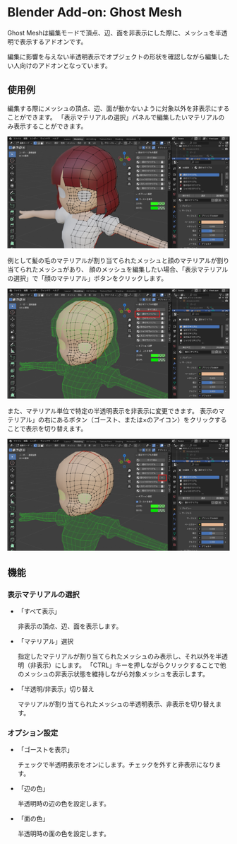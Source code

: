 # Blender Add-on: Ghost Mesh

Ghost Meshは編集モードで頂点、辺、面を非表示にした際に、メッシュを半透明で表示するアドオンです。

編集に影響を与えない半透明表示でオブジェクトの形状を確認しながら編集したい人向けのアドオンとなっています。

## 使用例
編集する際にメッシュの頂点、辺、面が動かないように対象以外を非表示にすることができます。
「表示マテリアルの選択」パネルで編集したいマテリアルのみ表示することができます。

![thumbnail](docs/images/screenshot_03.png)

例として髪の毛のマテリアルが割り当てられたメッシュと顔のマテリアルが割り当てられたメッシュがあり、
顔のメッシュを編集したい場合、「表示マテリアルの選択」で「顔のマテリアル」ボタンをクリックします。

![thumbnail](docs/images/screenshot_04.png)

また、マテリアル単位で特定の半透明表示を非表示に変更できます。
表示のマテリアル」の右にあるボタン（ゴースト、または×のアイコン）をクリックすることで表示を切り替えます。

![thumbnail](docs/images/screenshot_05.png)

## 機能

### 表示マテリアルの選択

- 「すべて表示」

  非表示の頂点、辺、面を表示します。

- 「マテリアル」選択

  指定したマテリアルが割り当てられたメッシュのみ表示し、それ以外を半透明（非表示）にします。
	「CTRL」キーを押しながらクリックすることで他のメッシュの非表示状態を維持しながら対象メッシュを表示します。

- 「半透明/非表示」切り替え

  マテリアルが割り当てられたメッシュの半透明表示、非表示を切り替えます。

### オプション設定

- 「ゴーストを表示」

   チェックで半透明表示をオンにします。チェックを外すと非表示になります。

- 「辺の色」

  半透明時の辺の色を設定します。

- 「面の色」

  半透明時の面の色を設定します。
